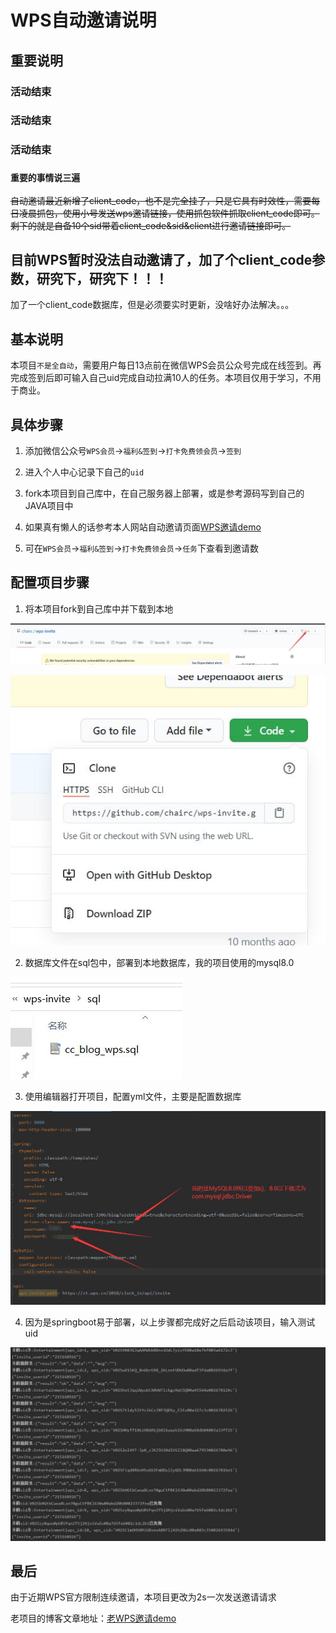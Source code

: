 # WPS自动邀请说明

## **重要说明**

### **活动结束**

### **活动结束**

### **活动结束**

### `重要的事情说三遍`

~~自动邀请最近新增了client_code，也不是完全挂了，只是它具有时效性，需要每日凌晨抓包，使用小号发送wps邀请链接，使用抓包软件抓取client_code即可。剩下的就是自备10个sid带着client_code&sid&client进行邀请链接即可。~~

## 目前WPS暂时没法自动邀请了，加了个client_code参数，研究下，研究下！！！

加了一个client_code数据库，但是必须要实时更新，没啥好办法解决。。。

## 基本说明

本项目`不是全自动`，需要用户每日13点前在微信WPS会员公众号完成在线签到。再完成签到后即可输入自己uid完成自动拉满10人的任务。本项目仅用于学习，不用于商业。

## 具体步骤

1. 添加微信公众号`WPS会员`→`福利&签到`→`打卡免费领会员`→`签到`
2. 进入个人中心记录下自己的`uid`

3. fork本项目到自己库中，在自己服务器上部署，或是参考源码写到自己的JAVA项目中

4. 如果真有懒人的话参考本人网站自动邀请页面[WPS邀请demo](https://chairc.cn/entertainment/wps "WPS邀请demo")
5. 可在`WPS会员`→`福利&签到`→`打卡免费领会员`→`任务`下查看到邀请数

## 配置项目步骤

1. 将本项目fork到自己库中并下载到本地

![fork](./pic/fork.jpg)

![clone](./pic/clone.jpg)

2. 数据库文件在sql包中，部署到本地数据库，我的项目使用的mysql8.0

![sql](./pic/sql.jpg)

3. 使用编辑器打开项目，配置yml文件，主要是配置数据库

![yml](./pic/yml.jpg)

4. 因为是springboot易于部署，以上步骤都完成好之后启动该项目，输入测试uid

![test](./pic/test.jpg)

## 最后

由于近期WPS官方限制连续邀请，本项目更改为2s一次发送邀请请求

老项目的博客文章地址：[老WPS邀请demo](https://chairc.cn/article/title/article_ZxAhuEYyhNjkgyV "老WPS邀请demo博客文章地址")